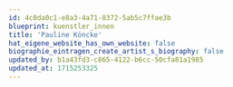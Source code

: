 ```yaml
---
id: 4c0da0c1-e8a3-4a71-8372-5ab5c7ffae3b
blueprint: kuenstler_innen
title: 'Pauline Köncke'
hat_eigene_website_has_own_website: false
biographie_eintragen_create_artist_s_biography: false
updated_by: b1a43fd3-c865-4122-b6cc-50cfa81a1985
updated_at: 1715253325
---
```

